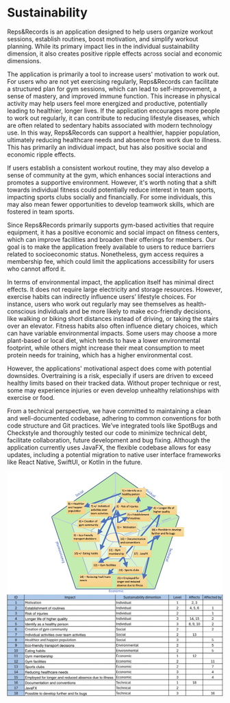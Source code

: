 # Sustainability

Reps&Records is an application designed to help users organize workout sessions, establish routines, boost motivation, and simplify workout planning. While its primary impact lies in the individual sustainability dimension, it also creates positive ripple effects across social and economic dimensions.

The application is primarily a tool to increase users' motivation to work out. For users who are not yet exercising regularly, Reps&Records can facilitate a structured plan for gym sessions, which can lead to self-improvement, a sense of mastery, and improved immune function. This increase in physical activity may help users feel more energized and productive, potentially leading to healthier, longer lives. If the application encourages more people to work out regularly, it can contribute to reducing lifestyle diseases, which are often related to sedentary habits associated with modern technology use. In this way, Reps&Records can support a healthier, happier population, ultimately reducing healthcare needs and absence from work due to illness. This has primarily an individual impact, but has also positive social and economic ripple effects.

If users establish a consistent workout routine, they may also develop a sense of community at the gym, which enhances social interactions and promotes a supportive environment. However, it's worth noting that a shift towards individual fitness could potentially reduce interest in team sports, impacting sports clubs socially and financially. For some individuals, this may also mean fewer opportunities to develop teamwork skills, which are fostered in team sports.

Since Reps&Records primarily supports gym-based activities that require equipment, it has a positive economic and social impact on fitness centers, which can improve facilities and broaden their offerings for members. Our goal is to make the application freely available to users to reduce barriers related to socioeconomic status. Nonetheless, gym access requires a membership fee, which could limit the applications accessibility for users who cannot afford it.

In terms of environmental impact, the application itself has minimal direct effects. It does not require large electricity and storage resources. However, exercise habits can indirectly influence users’ lifestyle choices. For instance, users who work out regularly may see themselves as health-conscious individuals and be more likely to make eco-friendly decisions, like walking or biking short distances instead of driving, or taking the stairs over an elevator. Fitness habits also often influence dietary choices, which can have variable environmental impacts. Some users may choose a more plant-based or local diet, which tends to have a lower environmental footprint, while others might increase their meat consumption to meet protein needs for training, which has a higher environmental cost.

However, the applications' motivational aspect does come with potential downsides. Overtraining is a risk, especially if users are driven to exceed healthy limits based on their tracked data. Without proper technique or rest, some may experience injuries or even develop unhealthy relationships with exercise or food.

From a technical perspective, we have committed to maintaining a clean and well-documented codebase, adhering to common conventions for both code structure and Git practices. We’ve integrated tools like SpotBugs and Checkstyle and thoroughly tested our code to minimize technical debt, facilitate collaboration, future development and bug fixing. Although the application currently uses JavaFX, the flexible codebase allows for easy updates, including a potential migration to native user interface frameworks like React Native, SwiftUI, or Kotlin in the future.

<img src="images/sustainabilityDiagram.jpeg" width="600"> 

<img src="images/susADTable.png" width="600"> 
